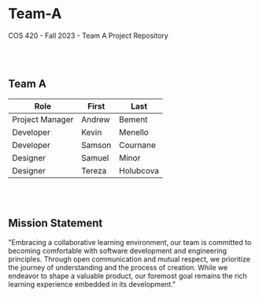 # Team-A
COS 420 - Fall 2023 - Team A Project Repository

<br><br>
## Team A
| Role            | First  | Last     |
| --------------- | ------ | -------- |
| Project Manager | Andrew | Bement   |
| Developer       | Kevin  | Menello  |
| Developer       | Samson | Cournane |
| Designer        | Samuel | Minor    |
| Designer        | Tereza    | Holubcova      |

<br><br>
## Mission Statement
"Embracing a collaborative learning environment, our team is committed to becoming comfortable with software development and engineering principles. Through open communication and mutual respect, we prioritize the journey of understanding and the process of creation. While we endeavor to shape a valuable product, our foremost goal remains the rich learning experience embedded in its development."

